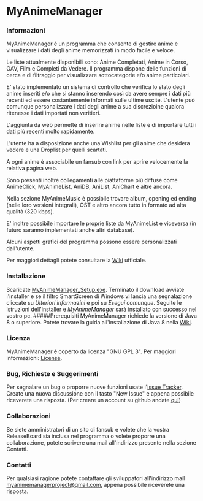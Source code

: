 # MyAnimeManager
### Informazioni
MyAnimeManager è un programma che consente di gestire anime e visualizzare i dati degli anime memorizzati in modo facile e veloce.

Le liste attualmente disponibili sono: Anime Completati, Anime in Corso, OAV, Film e Completi da Vedere. Il programma dispone delle funzioni di cerca e di filtraggio per visualizzare sottocategorie e/o anime particolari.

E' stato implementato un sistema di controllo che verifica lo stato degli anime inseriti e/o che si stanno inserendo così da avere sempre i dati più recenti ed essere costantemente informati sulle ultime uscite. L'utente può comunque personalizzare i dati degli anime a sua discrezioine qualora ritenesse i dati importati non veritieri.

L'aggiunta da web permette di inserire anime nelle liste e di importare tutti i dati più recenti molto rapidamente.

L'utente ha a disposizione anche una Wishlist per gli anime che desidera vedere e una Droplist per quelli scartati. 

A ogni anime è associabile un fansub con link per aprire velocemente la relativa pagina web.

Sono presenti inoltre collegamenti alle piattaforme più diffuse come AnimeClick, MyAnimeList, AniDB, AniList, AniChart e altre ancora.

Nella sezione MyAnimeMusic è possibile trovare album, opening ed ending (nelle loro versioni integrali), OST e altro ancora tutto in formato ad alta qualità (320 kbps).

E' inoltre possibile importare le proprie liste da MyAnimeList e viceversa (in futuro saranno implementati anche altri database). 

Alcuni aspetti grafici del programma possono essere personalizzati dall'utente.

Per maggiori dettagli potete consultare la [Wiki](https://github.com/MyAnimeManager/MyAnimeManager/wiki) ufficiale.

### Installazione
Scaricate [MyAnimeManager_Setup.exe](https://github.com/MyAnimeManager/MyAnimeManager/releases). Terminato il download avviate l'installer e se il filtro SmartScreen di Windows vi lancia una segnalazione cliccate su *Ulteriori informazini* e poi su *Esegui comunque*. Seguite le istruzioni dell'installer e *MyAnimeManager* sarà installato con successo nel vostro pc.
#####Prerequisiti
MyAnimeManager richiede la versione di Java 8 o superiore. Potete trovare la guida all'installazione di Java 8 nella [Wiki](https://github.com/MyAnimeManager/MyAnimeManager/wiki/Installazione-Java-8).


### Licenza
MyAnimeManager è coperto da licenza "GNU GPL 3". Per maggiori informazioni: [License](https://github.com/MyAnimeManager/MyAnimeManager/blob/master/resources/LICENSE.txt).


### Bug, Richieste e Suggerimenti
Per segnalare un bug o proporre nuove funzioni usate l'[Issue Tracker](https://github.com/MyAnimeManager/MyAnimeManager/issues). Create una nuova discussione con il tasto "New Issue" e appena possibile riceverete una risposta. (Per creare un account su github andate [qui](https://github.com/join))

### Collaborazioni
Se siete amministratori di un sito di fansub e volete che la vostra ReleaseBoard sia inclusa nel programma o volete proporre una collaborazione, potete scrivere una mail all'indirizzo presente nella sezione Contatti.

### Contatti
Per qualsiasi ragione potete contattare gli sviluppatori all'indirizzo mail myanimemanagerproject@gmail.com, appena possibile riceverete una risposta.
